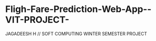 # Fligh-Fare-Prediction-Web-App--VIT-PROJECT-
 JAGADEESH H  // SOFT COMPUTING WINTER SEMESTER PROJECT
